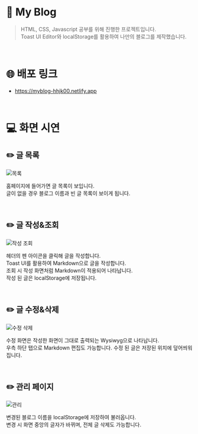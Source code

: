 # 📝 My Blog
> HTML, CSS, Javascript 공부를 위해 진행한 프로젝트입니다. <br>
Toast UI Editor와 localStorage를 활용하여 나만의 블로그를 제작했습니다. <br>

<br>

# 🌐 배포 링크
- https://myblog-hhjk00.netlify.app

<br>

# 💻 화면 시연
## ✏️ 글 목록
![목록](https://user-images.githubusercontent.com/97223653/212445773-c12d8052-e5ad-48d2-baa8-5c06495c24cd.gif)

홈페이지에 들어가면 글 목록이 보입니다. <br>
글이 없을 경우 블로그 이름과 빈 글 목록이 보이게 됩니다.

<br>

## ✏️ 글 작성&조회
![작성 조회](https://user-images.githubusercontent.com/97223653/212445778-e7281eb0-ea19-4a69-9ad8-38e4355f1a2d.gif)

헤더의 펜 아이콘을 클릭해 글을 작성합니다. <br>
Toast UI를 활용하여 Markdown으로 글을 작성합니다. <br>
조회 시 작성 화면처럼 Markdown이 적용되어 나타납니다. <br>
작성 된 글은 localStorage에 저장됩니다.

<br>

## ✏️ 글 수정&삭제
![수정 삭제](https://user-images.githubusercontent.com/97223653/212445781-47346afa-89b2-4e13-b493-f68d41e20d18.gif)

수정 화면은 작성한 화면이 그대로 출력되는 Wysiwyg으로 나타납니다. <br>
우측 하단 탭으로 Markdown 편집도 가능합니다.
수정 된 글은 저장된 위치에 덮어씌워집니다.

<br>

## ✏️ 관리 페이지
![관리](https://user-images.githubusercontent.com/97223653/212445783-a235e82a-9b99-40cb-bcf7-261dc9fea62c.gif)

변경된 블로그 이름을 localStorage에 저장하여 불러옵니다. <br>
변경 시 화면 중앙의 글자가 바뀌며, 전체 글 삭제도 가능합니다.

